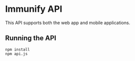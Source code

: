 # Immunify API

This API supports both the web app and mobile applications.

## Running the API
```
npm install
npm api.js
```